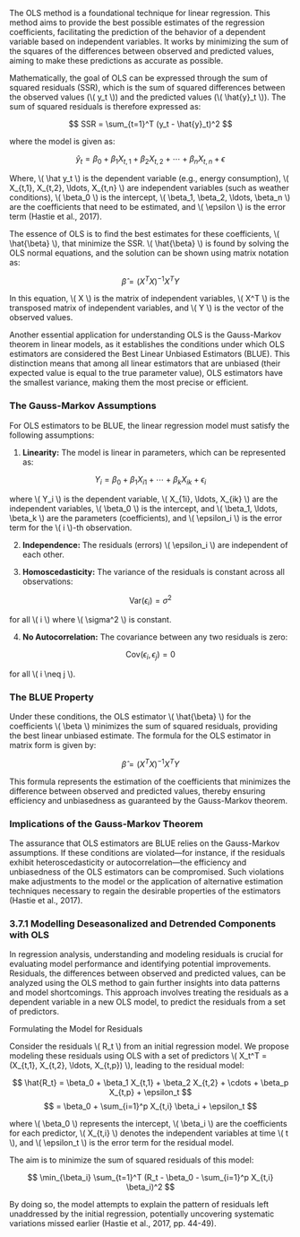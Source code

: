 <div>
  <script type="text/x-mathjax-config">
    MathJax = {
      tex: {
        inlineMath: [['$','$'], ['\\(','\\)']],
        displayMath: [['$$','$$'], ['\\[','\\]']]
      }
    };
  </script>
  <script type="text/javascript" id="MathJax-script" async
    src="https://cdn.jsdelivr.net/npm/mathjax@3/es5/tex-mml-chtml.js">
  </script>
</div>

The OLS method is a foundational technique for linear regression. This method aims to provide the best possible estimates of the regression coefficients, facilitating the prediction of the behavior of a dependent variable based on independent variables. It works by minimizing the sum of the squares of the differences between observed and predicted values, aiming to make these predictions as accurate as possible.

Mathematically, the goal of OLS can be expressed through the sum of squared residuals (SSR), which is the sum of squared differences between the observed values (\\( y_t \\)) and the predicted values (\\( \hat{y}_t \\)). The sum of squared residuals is therefore expressed as:

$$ SSR = \sum_{t=1}^T (y_t - \hat{y}_t)^2 $$

where the model is given as:

$$ \hat{y}_t = \beta_0 + \beta_1 X_{t,1} + \beta_2 X_{t,2} + \cdots + \beta_n X_{t,n} + \epsilon $$

Where, \\( \hat y_t \\) is the dependent variable (e.g., energy consumption), \\( X_{t,1}, X_{t,2}, \ldots, X_{t,n} \\) are independent variables (such as weather conditions), \\( \beta_0 \\) is the intercept, \\( \beta_1, \beta_2, \ldots, \beta_n \\) are the coefficients that need to be estimated, and \\( \epsilon \\) is the error term (Hastie et al., 2017).

The essence of OLS is to find the best estimates for these coefficients, \\( \hat{\beta} \\), that minimize the SSR. \\( \hat{\beta} \\) is found by solving the OLS normal equations, and the solution can be shown using matrix notation as:

$$ \hat{\beta} = (X^T X)^{-1} X^T Y $$

In this equation, \\( X \\) is the matrix of independent variables, \\( X^T \\) is the transposed matrix of independent variables, and \\( Y \\) is the vector of the observed values.

Another essential application for understanding OLS is the Gauss-Markov theorem in linear models, as it establishes the conditions under which OLS estimators are considered the Best Linear Unbiased Estimators (BLUE). This distinction means that among all linear estimators that are unbiased (their expected value is equal to the true parameter value), OLS estimators have the smallest variance, making them the most precise or efficient.

### The Gauss-Markov Assumptions

For OLS estimators to be BLUE, the linear regression model must satisfy the following assumptions:

1. **Linearity:** The model is linear in parameters, which can be represented as:

$$ Y_i = \beta_0 + \beta_1 X_{i1} + \cdots + \beta_k X_{ik} + \epsilon_i $$

where \\( Y_i \\) is the dependent variable, \\( X_{1i}, \ldots, X_{ik} \\) are the independent variables, \\( \beta_0 \\) is the intercept, and \\( \beta_1, \ldots, \beta_k \\) are the parameters (coefficients), and \\( \epsilon_i \\) is the error term for the \\( i \\)-th observation.

2. **Independence:** The residuals (errors) \\( \epsilon_i \\) are independent of each other.

3. **Homoscedasticity:** The variance of the residuals is constant across all observations:

$$ \text{Var}(\epsilon_i) = \sigma^2 $$

for all \\( i \\) where \\( \sigma^2 \\) is constant.

4. **No Autocorrelation:** The covariance between any two residuals is zero:

$$ \text{Cov}(\epsilon_i, \epsilon_j) = 0 $$

for all \\( i \neq j \\).

### The BLUE Property

Under these conditions, the OLS estimator \\( \hat{\beta} \\) for the coefficients \\( \beta \\) minimizes the sum of squared residuals, providing the best linear unbiased estimate. The formula for the OLS estimator in matrix form is given by:

$$ \hat{\beta} = (X^T X)^{-1} X^T Y $$

This formula represents the estimation of the coefficients that minimizes the difference between observed and predicted values, thereby ensuring efficiency and unbiasedness as guaranteed by the Gauss-Markov theorem.

### Implications of the Gauss-Markov Theorem

The assurance that OLS estimators are BLUE relies on the Gauss-Markov assumptions. If these conditions are violated—for instance, if the residuals exhibit heteroscedasticity or autocorrelation—the efficiency and unbiasedness of the OLS estimators can be compromised. Such violations make adjustments to the model or the application of alternative estimation techniques necessary to regain the desirable properties of the estimators (Hastie et al., 2017).

### 3.7.1 Modelling Deseasonalized and Detrended Components with OLS

In regression analysis, understanding and modeling residuals is crucial for evaluating model performance and identifying potential improvements. Residuals, the differences between observed and predicted values, can be analyzed using the OLS method to gain further insights into data patterns and model shortcomings. This approach involves treating the residuals as a dependent variable in a new OLS model, to predict the residuals from a set of predictors.

Formulating the Model for Residuals

Consider the residuals \\( R_t \\) from an initial regression model. We propose modeling these residuals using OLS with a set of predictors \\( X_t^T = (X_{t,1}, X_{t,2}, \ldots, X_{t,p}) \\), leading to the residual model:

$$ \hat{R_t} = \beta_0 + \beta_1 X_{t,1} + \beta_2 X_{t,2} + \cdots + \beta_p X_{t,p} + \epsilon_t $$
$$ = \beta_0 + \sum_{i=1}^p X_{t,i} \beta_i + \epsilon_t $$

where \\( \beta_0 \\) represents the intercept, \\( \beta_i \\) are the coefficients for each predictor, \\( X_{t,i} \\) denotes the independent variables at time \\( t \\), and \\( \epsilon_t \\) is the error term for the residual model.

The aim is to minimize the sum of squared residuals of this model:

$$ \min_{\beta_i} \sum_{t=1}^T (R_t - \beta_0 - \sum_{i=1}^p X_{t,i} \beta_i)^2 $$

By doing so, the model attempts to explain the pattern of residuals left unaddressed by the initial regression, potentially uncovering systematic variations missed earlier (Hastie et al., 2017, pp. 44-49).
